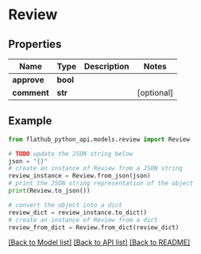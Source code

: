 # Review


## Properties

Name | Type | Description | Notes
------------ | ------------- | ------------- | -------------
**approve** | **bool** |  | 
**comment** | **str** |  | [optional] 

## Example

```python
from flathub_python_api.models.review import Review

# TODO update the JSON string below
json = "{}"
# create an instance of Review from a JSON string
review_instance = Review.from_json(json)
# print the JSON string representation of the object
print(Review.to_json())

# convert the object into a dict
review_dict = review_instance.to_dict()
# create an instance of Review from a dict
review_from_dict = Review.from_dict(review_dict)
```
[[Back to Model list]](../README.md#documentation-for-models) [[Back to API list]](../README.md#documentation-for-api-endpoints) [[Back to README]](../README.md)


